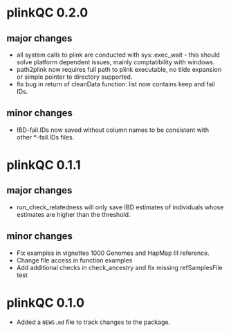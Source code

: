 # plinkQC 0.2.0
## major changes
* all system calls to plink are conducted with sys::exec_wait - this should
solve platform dependent issues, mainly comptatibility with windows.
* path2plink now requires full path to plink executable, no tilde expansion or
simple pointer to directory supported.
* fix bug in return of cleanData function: list now contains keep and fail IDs.

## minor changes
* IBD-fail.IDs now saved without column names to  be consistent with other
*-fail.IDs files.

# plinkQC 0.1.1
## major changes
* run_check_relatedness will only save IBD estimates of individuals whose
estimates are higher than the threshold.

## minor changes
* Fix examples in vignettes 1000 Genomes and HapMap III reference.
* Change file access in function examples
* Add additional checks in check_ancestry and fix missing refSamplesFile test


# plinkQC 0.1.0

* Added a `NEWS.md` file to track changes to the package.




